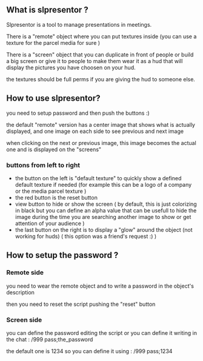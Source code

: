 ## What is slpresentor ? ##
Slpresentor is a tool to manage presentations in meetings.

There is a "remote" object where you can put textures inside (you can use a texture for the parcel media for sure )

There is a "screen" object that you can duplicate in front of people or build a big screen or give it to people to make them wear it as a hud that will display the pictures you have choosen on your hud.

the textures should be full perms if you are giving the hud to someone else.
## How to use slpresentor? ##
you need to setup password and then push the buttons :)

the default "remote" version has a center image that shows what is actually displayed, and one image on each side to see previous and next image

when clicking on the next or previous image, this image becomes the actual one and is displayed on the "screens"
### buttons from left to right ###
  * the button on the left is "default texture" to quickly show a defined default texture if needed (for example this can be a logo of a company or the media parcel texture )
  * the red button is the reset button
  * view button to hide or show the screen ( by default, this is just colorizing in black but you can define an alpha value that can be usefull to hide the image during the time you are searching another image to show or get attention of your audience )
  * the last button on the right is to display a "glow" around the object (not working for huds) ( this option was a friend's request :) )

## How to setup the password ? ##
### Remote side ###
you need to wear the remote object and to write a password in the object's description

then you need to reset the script pushing the "reset" button
### Screen side ###
you can define the password editing the script or you can define it writing in the chat :
/999 pass;the\_password

the default one is 1234 so you can define it using : /999 pass;1234